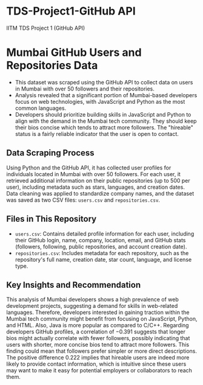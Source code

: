 # TDS-Project1-GitHub API
IITM TDS Project 1 (GitHub API)

# Mumbai GitHub Users and Repositories Data
- This dataset was scraped using the GitHub API to collect data on users in Mumbai with over 50 followers and their repositories.
- Analysis revealed that a significant portion of Mumbai-based developers focus on web technologies, with JavaScript and Python as the most common languages.
- Developers should prioritize building skills in JavaScript and Python to align with the demand in the Mumbai tech community. They should keep their bios concise which tends to attract more followers. The "hireable" status is a fairly reliable indicator that the user is open to contact.


## Data Scraping Process
Using Python and the GitHub API, it has collected user profiles for individuals located in Mumbai with over 50 followers. For each user, it retrieved additional information on their public repositories (up to 500 per user), including metadata such as stars, languages, and creation dates. Data cleaning was applied to standardize company names, and the dataset was saved as two CSV files: `users.csv` and `repositories.csv`.

## Files in This Repository
- `users.csv`: Contains detailed profile information for each user, including their GitHub login, name, company, location, email, and GitHub stats (followers, following, public repositories, and account creation date).
- `repositories.csv`: Includes metadata for each repository, such as the repository's full name, creation date, star count, language, and license type.
## Key Insights and Recommendation
This analysis of Mumbai developers shows a high prevalence of web development projects, suggesting a demand for skills in web-related languages. Therefore, developers interested in gaining traction within the Mumbai tech community might benefit from focusing on JavaScript, Python, and HTML. Also, Java is more popular as compared to C/C++. Regarding developers GitHub profiles, a correlation of −0.391 suggests that longer bios might actually correlate with fewer followers, possibly indicating that users with shorter, more concise bios tend to attract more followers. This finding could mean that followers prefer simpler or more direct descriptions. The positive difference 0.222 implies that hireable users are indeed more likely to provide contact information, which is intuitive since these users may want to make it easy for potential employers or collaborators to reach them.
